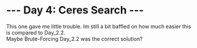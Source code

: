 ﻿# --- Day 4: Ceres Search ---
This one gave me little trouble. Im still a bit baffled on how much easier this is compared to Day_2.2.   
Maybe Brute-Forcing Day_2.2 was the correct solution?